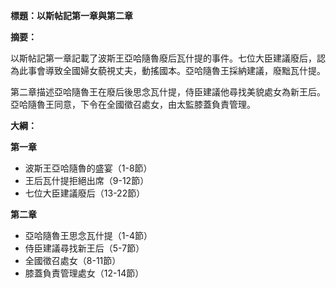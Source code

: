 **標題：以斯帖記第一章與第二章**

**摘要：**

以斯帖記第一章記載了波斯王亞哈隨魯廢后瓦什提的事件。七位大臣建議廢后，認為此事會導致全國婦女藐視丈夫，動搖國本。亞哈隨魯王採納建議，廢黜瓦什提。

第二章描述亞哈隨魯王在廢后後思念瓦什提，侍臣建議他尋找美貌處女為新王后。亞哈隨魯王同意，下令在全國徵召處女，由太監膝蓋負責管理。

**大綱：**

**第一章**

* 波斯王亞哈隨魯的盛宴（1-8節）
* 王后瓦什提拒絕出席（9-12節）
* 七位大臣建議廢后（13-22節）

**第二章**

* 亞哈隨魯王思念瓦什提（1-4節）
* 侍臣建議尋找新王后（5-7節）
* 全國徵召處女（8-11節）
* 膝蓋負責管理處女（12-14節）